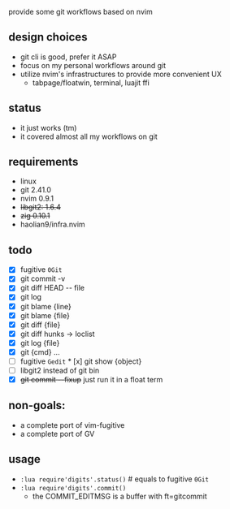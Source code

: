 provide some git workflows based on nvim

## design choices
* git cli is good, prefer it ASAP
* focus on my personal workflows around git
* utilize nvim's infrastructures to provide more convenient UX
    * tabpage/floatwin, terminal, luajit ffi

## status
* it just works (tm)
* it covered almost all my workflows on git

## requirements
* linux
* git 2.41.0
* nvim 0.9.1
* ~~libgit2: 1.6.4~~
* ~~zig 0.10.1~~
* haolian9/infra.nvim

## todo
* [x] fugitive `0Git` 
* [x] git commit -v
* [x] git diff HEAD -- file
* [x] git log
* [x] git blame {line}
* [x] git blame {file}
* [x] git diff {file}
* [x] git diff hunks -> loclist
* [x] git log {file}
* [x] git {cmd} ...
* [ ] fugitive `Gedit`
      * [x] git show {object}
* [ ] libgit2 instead of git bin
* [x] ~~git commit --fixup~~ just run it in a float term

## non-goals:
* a complete port of vim-fugitive
* a complete port of GV

## usage
* `:lua require'digits'.status()` # equals to fugitive `0Git`
* `:lua require'digits'.commit()`
    * the COMMIT_EDITMSG is a buffer with ft=gitcommit
